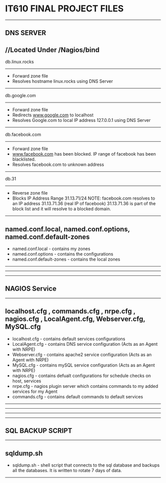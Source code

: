 # IT610 FINAL PROJECT FILES

-----------------------------------------------------------------------------------------------------------------------------
DNS SERVER
-----------------------------------------------------------------------------------------------------------------------------
//Located Under /Nagios/bind
--------------------------------------------------------------------------------------------------------------
db.linux.rocks
_________________________________________________________
- Forward zone file
- Resolves hostname linux.rocks using DNS Server
---------------------------------------------------------------------------------------------------------------
db.google.com
_________________________________________________________
- Forward zone file
- Redirects www.google.com to localhost
- Resolves Google.com to local IP address 127.0.0.1 using DNS Server
---------------------------------------------------------------------------------------------------------------
db.facebook.com
_________________________________________________________
- Forward zone file
- www.facebook.com has been blocked. IP range of facebook has been blacklisted.
- Resolves facebook.com to unknown address
---------------------------------------------------------------------------------------------------------------
db.31
_________________________________________________________
- Reverse zone file
- Blocks IP Address Range 31.13.71/24
    NOTE: facebook.com resolves to an IP address 31.13.71.36 (real IP of facebook)
          31.13.71.36 is part of the block list and it will resolve to a blocked domain.
---------------------------------------------------------------------------------------------------------------
named.conf.local, named.conf.options, named.conf.default-zones
------------------------------------------------------------------
- named.conf.local - contains my zones
- named.conf.options - contains the configurations
- named.conf.default-zones - contains the local zones
___________________________________________________________________________________________________________________________________

-----------------------------------------------------------------------------------------------
---------------
NAGIOS Service
---------------
----------------------------------------------------------------------------------------------

localhost.cfg , commands.cfg , nrpe.cfg , nagios.cfg , LocalAgent.cfg,  Webserver.cfg, MySQL.cfg
----------------------------------------------------------------------------------------------------------------
- localhost.cfg - contains default services configurations
- LocalAgent.cfg - contains DNS service configuration (Acts as an Agent with NRPE)
- Webserver.cfg - contains apache2 service configuration (Acts as an Agent with NRPE)
- MySQL.cfg - contains mySQL service configuration (Acts as an Agent with NRPE)
- nagios.cfg - contains defualt configurations for schedule checks on host, services
- nrpe.cfg - nagios plugin server which contains commands to my added services for my Agent
- commands.cfg - contains default commands to default services
----------------------------------------------------------------------------------------------------------------
___________________________________________________________________________________________________________________________________
-----------------------------------------------------------------------------------------------------------------------------------

-----------------------------------------------------------------------------------------------------------------
SQL BACKUP SCRIPT
----------------
-------------------------------------------------------------------------------------------------
sqldump.sh
----------------------------------------------------------------------------------------------------------------
- sqldump.sh - shell script that connects to the sql database and backups all the databases. It is written to rotate 7 days of data.
----------------------------------------------------------------------------------------------------------------


